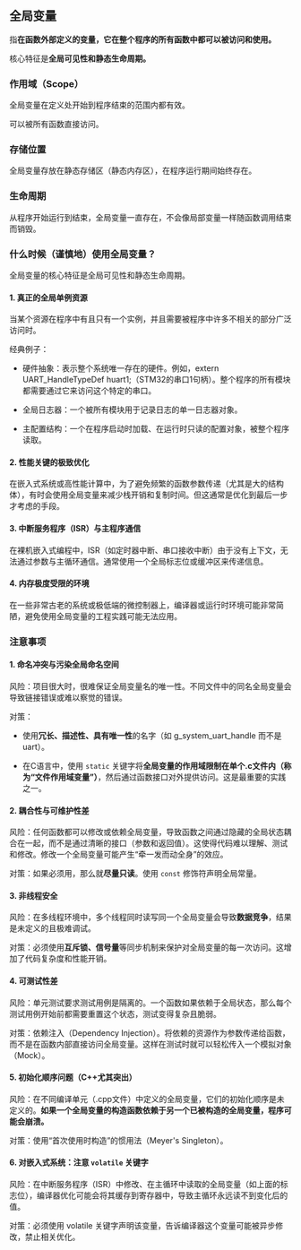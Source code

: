 ## 全局变量
指<b>在函数外部定义的变量，它在整个程序的所有函数中都可以被访问和使用。</b>

核心特征是<b>全局可见性和静态生命周期。</b>

### 作用域（Scope）

全局变量在定义处开始到程序结束的范围内都有效。

可以被所有函数直接访问。

### 存储位置

全局变量存放在静态存储区（静态内存区），在程序运行期间始终存在。

### 生命周期

从程序开始运行到结束，全局变量一直存在，不会像局部变量一样随函数调用结束而销毁。


### 什么时候（谨慎地）使用全局变量？
全局变量的核心特征是全局可见性和静态生命周期。

#### 1. 真正的全局单例资源
当某个资源在程序中有且只有一个实例，并且需要被程序中许多不相关的部分广泛访问时。

经典例子：

- 硬件抽象：表示整个系统唯一存在的硬件。例如，extern UART_HandleTypeDef huart1;（STM32的串口1句柄）。整个程序的所有模块都需要通过它来访问这个特定的串口。

- 全局日志器：一个被所有模块用于记录日志的单一日志器对象。

- 主配置结构：一个在程序启动时加载、在运行时只读的配置对象，被整个程序读取。

#### 2. 性能关键的极致优化
在嵌入式系统或高性能计算中，为了避免频繁的函数参数传递（尤其是大的结构体），有时会使用全局变量来减少栈开销和复制时间。但这通常是优化到最后一步才考虑的手段。

#### 3. 中断服务程序（ISR）与主程序通信
在裸机嵌入式编程中，ISR（如定时器中断、串口接收中断）由于没有上下文，无法通过参数与主循环通信。通常使用一个全局标志位或缓冲区来传递信息。

#### 4. 内存极度受限的环境
在一些非常古老的系统或极低端的微控制器上，编译器或运行时环境可能非常简陋，避免使用全局变量的工程实践可能无法应用。


### 注意事项

#### 1. 命名冲突与污染全局命名空间
风险：项目很大时，很难保证全局变量名的唯一性。不同文件中的同名全局变量会导致链接错误或难以察觉的错误。

对策：

- 使用**冗长、描述性、具有唯一性**的名字（如 g_system_uart_handle 而不是 uart）。

- 在C语言中，使用 `static` 关键字将<b>全局变量的作用域限制在单个.c文件内（称为“文件作用域变量”）</b>，然后通过函数接口对外提供访问。这是最重要的实践之一。

#### 2. 耦合性与可维护性差
风险：任何函数都可以修改或依赖全局变量，导致函数之间通过隐藏的全局状态耦合在一起，而不是通过清晰的接口（参数和返回值）。这使得代码难以理解、测试和修改。修改一个全局变量可能产生“牵一发而动全身”的效应。

对策：如果必须用，那么就**尽量只读**。使用 `const` 修饰符声明全局常量。

#### 3. 非线程安全
风险：在多线程环境中，多个线程同时读写同一个全局变量会导致**数据竞争**，结果是未定义的且极难调试。

对策：必须使用**互斥锁、信号量**等同步机制来保护对全局变量的每一次访问。这增加了代码复杂度和性能开销。

#### 4. 可测试性差
风险：单元测试要求测试用例是隔离的。一个函数如果依赖于全局状态，那么每个测试用例开始前都需要重置这个状态，测试变得复杂且脆弱。

对策：依赖注入（Dependency Injection）。将依赖的资源作为参数传递给函数，而不是在函数内部直接访问全局变量。这样在测试时就可以轻松传入一个模拟对象（Mock）。

#### 5. 初始化顺序问题（C++尤其突出）
风险：在不同编译单元（.cpp文件）中定义的全局变量，它们的初始化顺序是未定义的。<b>如果一个全局变量的构造函数依赖于另一个已被构造的全局变量，程序可能会崩溃。</b>

对策：使用“首次使用时构造”的惯用法（Meyer's Singleton）。

#### 6. 对嵌入式系统：注意 `volatile` 关键字
风险：在中断服务程序（ISR）中修改、在主循环中读取的全局变量（如上面的标志位），编译器优化可能会将其缓存到寄存器中，导致主循环永远读不到变化后的值。

对策：必须使用 volatile 关键字声明该变量，告诉编译器这个变量可能被异步修改，禁止相关优化。